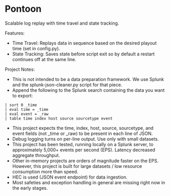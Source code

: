 # Pontoon

Scalable log replay with time travel and state tracking.


Features:

- Time Travel: Replays data in sequence based on the desired playout time (set in config.py).
- State Tracking: Saves state before script exit so by default a restart continues off at the same line.


Project Notes:

- This is not intended to be a data preparation framework. We use Splunk and the splunk-json-cleaner.py script for that piece.
- Append the following to the Splunk search containing the data you want to export: 
```
| sort 0 _time 
| eval time = _time 
| eval event = _raw 
| table time index host source sourcetype event
```
- This project expects the time, index, host, source, sourcetype, and event fields (not _time or _raw) to be present in each line of JSON. 
- Debug logging turns on per-line output. Use only with small datasets.
- This project has been tested, running locally on a Splunk server, to approximately 5,000+ events per second (EPS). Latency decreased aggregate throughput. 
- Other in-memory projects are orders of magnitude faster on the EPS. However, this project is built for large datasets / low resource consumption more than speed.
- HEC is used (JSON event endpoint) for data ingestion.
- Most safeties and exception handling in general are missing right now in the early stages.
